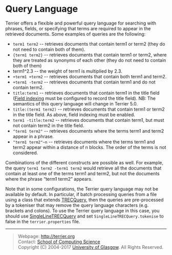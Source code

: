Query Language
==============

Terrier offers a flexible and powerful query language for searching with phrases, fields, or specifying that terms are required to appear in the retrieved documents. Some examples of queries are the following:

 - `term1 term2`  -- retrieves documents that contain term1 or term2 (they do not need to contain both of them).
 - `{term1 term2}` -- retrieves documents that contain term1 or term2, where they are treated as synonyms of each other (they do not need to contain both of them)
 - term1^2.3 -- the weight of term1 is multiplied by 2.3.
 - `+term1 +term2`  -- retrieves documents that contain both term1 and term2.
 - `+term1 -term2` -- retrieves documents that contain term1 and do not contain term2.
 - `title:term1` -- retrieves documents that contain term1 in the title field ([Field indexing](configure_indexing.html#fields) must be configured to record the title field). NB: The semantics of this query language will change in Terrier 5.0.
 - `title:(term1 term2)` -- retrieves documents that contain term1 or term2 in the title field. As above, field indexing must be enabled.
 - `term1 -title:term2` -- retrieves documents that contain term1, but must not contain term2 in the title field.
 - `"term1 term2"` -- retrieves documents where the terms term1 and term2 appear in a phrase.
 - `"term1 term2"~n` -- retrieves documents where the terms term1 and term2 appear within a distance of n blocks. The order of the terms is not considered.

Combinations of the different constructs are possible as well. For example, the query `term1 term2 -term1 term2` would retrieve all the documents that contain at least one of the terms term1 and term2, but not the documents where the phrase “term1 term2” appears.

Note that in some configurations, the Terrier query language may not be available by default. In particular, if batch processing queries from a file using a class that extends [TRECQuery](javadoc/org/terrier/applications/batchquerying/TRECQuery.html), then the queries are pre-processed by a tokeniser that may remove the query language characters (e.g. brackets and colons). To use the Terrier query language in this case, you should use [SingleLineTRECQuery](javadoc/org/terrier/applications/batchquerying/SingleLineTRECQuery.html) and set `SingleLineTRECQuery.tokenise` to false in the `terrier.properties` file.

------------------
> Webpage: <http://terrier.org>  
> Contact: [School of Computing Science](http://www.dcs.gla.ac.uk/)  
> Copyright (C) 2004-2017 [University of Glasgow](http://www.gla.ac.uk/). All Rights Reserved.
